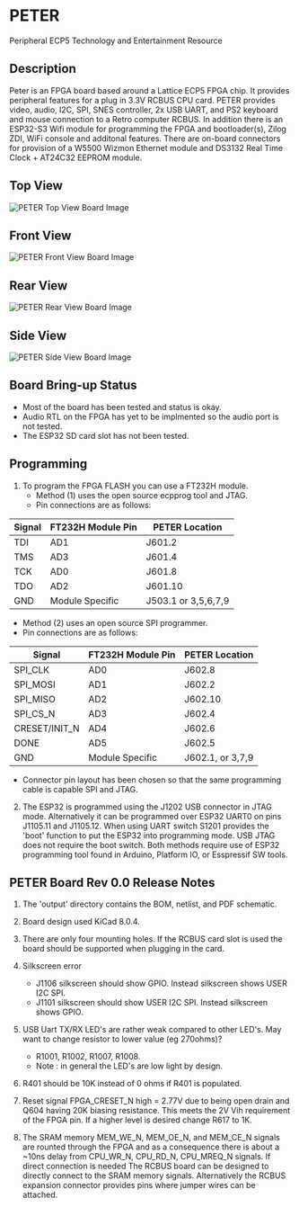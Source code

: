 # PETER
Peripheral ECP5 Technology and Entertainment Resource

## Description
Peter is an FPGA board based around a Lattice ECP5 FPGA chip. It provides peripheral features for a plug in 3.3V RCBUS CPU card. PETER provides video, audio, I2C, SPI, SNES controller, 2x USB UART, and PS2 keyboard and mouse connection to a Retro computer RCBUS. In addition there is an ESP32-S3 Wifi module for programming the FPGA and bootloader(s), Zilog ZDI, WiFi console and additonal features. There are on-board connectors for provision of a W5500 Wizmon Ethernet module and DS3132 Real Time Clock + AT24C32 EEPROM module.

## Top View
![PETER Top View Board Image](output/PETER_V0_3d_Top.jpg "Top View of the Peripheral ECP5 Technology and Entertainment Resource board.")

## Front View
![PETER Front View Board Image](output/PETER_V0_3d_Front.jpg "Top View of the Peripheral ECP5 Technology and Entertainment Resource board.")

## Rear View
![PETER Rear View Board Image](output/PETER_V0_3d_Rear.jpg "Top View of the Peripheral ECP5 Technology and Entertainment Resource board.")

## Side View
![PETER Side View Board Image](output/PETER_V0_3d_Side.jpg "Top View of the Peripheral ECP5 Technology and Entertainment Resource board.")

## Board Bring-up Status
   - Most of the board has been tested and status is okay.
   - Audio RTL on the FPGA has yet to be implmented so the audio port is not tested.
   - The ESP32 SD card slot has not been tested.

## Programming
1. To program the FPGA FLASH you can use a FT232H module.
   - Method (1) uses the open source ecpprog tool and JTAG. 
   - Pin connections are as follows:

| Signal        |  FT232H Module Pin  | PETER Location |
| ------------- | ------------------- | ---------------- |
| TDI           | AD1 | J601.2 |
| TMS           | AD3 | J601.4 |
| TCK           | AD0 | J601.8 |
| TDO           | AD2 | J601.10 |
| GND      | Module Specific | J503.1 or 3,5,6,7,9 |

   - Method (2) uses an open source SPI programmer. 
   - Pin connections are as follows:

| Signal        |  FT232H Module Pin  | PETER Location |
| ------------- | ------------------- | ---------------- |
| SPI_CLK       | AD0 | J602.8 |
| SPI_MOSI      | AD1 | J602.2 |
| SPI_MISO      | AD2 | J602.10 |
| SPI_CS_N      | AD3 | J602.4 |
| CRESET/INIT_N | AD4 | J602.6 |
| DONE          | AD5 | J602.5 |
| GND      | Module Specific | J602.1, or 3,7,9 |

   - Connector pin layout has been chosen so that the same programming cable is capable SPI and JTAG.

2. The ESP32 is programmed using the J1202 USB connector in JTAG mode. Alternatively it can be programmed over ESP32 UART0 on pins J1105.11 and J1105.12. When using UART switch S1201 provides the 'boot' function to put the ESP32 into programming mode. USB JTAG does not require the boot switch. Both methods require use of ESP32 programming tool found in Arduino, Platform IO, or Esspressif SW tools.

## PETER Board Rev 0.0 Release Notes

1. The 'output' directory contains the BOM, netlist, and PDF schematic.

2. Board design used KiCad 8.0.4.

3. There are only four mounting holes. If the RCBUS card slot is used the board should be supported when plugging in the card.

4. Silkscreen error
   - J1106 silkscreen should show GPIO. Instead silkscreen shows USER I2C SPI.
   - J1101 silkscreen should show USER I2C SPI. Instead silkscreen shows GPIO.

5. USB Uart TX/RX LED's are rather weak compared to other LED's. May want to change resistor to lower value (eg 270ohms)?
   - R1001, R1002, R1007, R1008.
   - Note : in general the LED's are low light by design.

6. R401 should be 10K instead of 0 ohms if R401 is populated.

7. Reset signal FPGA_CRESET_N high = 2.77V due to being open drain and Q604 having 20K biasing resistance. This meets the 2V Vih requirement of the FPGA pin. If a higher level is desired change R617 to 1K.

8. The SRAM memory MEM_WE_N, MEM_OE_N, and MEM_CE_N signals are rounted through the FPGA and as a consequence there is about a ~10ns delay from CPU_WR_N, CPU_RD_N, CPU_MREQ_N signals. If direct connection is needed The RCBUS board can be designed to directly connect to the SRAM memory signals. Alternatively the RCBUS expansion connector provides pins where jumper wires can be attached.

